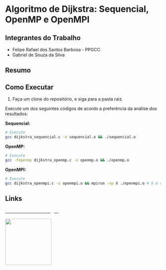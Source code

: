 # Algoritmo de Dijkstra: Sequencial, OpenMP e OpenMPI

## Integrantes do Trabalho
- Felipe Rafael dos Santos Barbosa - PPGCC
- Gabriel de Souza da Silva

## Resumo

## Como Executar
1. Faça um clone do repositório, e siga para a pasta raiz.

Execute um dos seguintes códigos de acordo a preferência da análise dos resultados:

**Sequencial:**
``` bash
# Execute
gcc dijkstra_sequencial.c -o sequencial.o && ./sequencial.o
```
**OpenMP:**
``` bash
# Execute
gcc -fopenmp dijkstra_openmp.c -o openmp.o && ./openmp.o
```
**OpenMPI:**
``` bash
# Execute
gcc dijkstra_openmpi.c -o openmpi.o && mpirun -np X ./openmpi.o # X é o número de processos a serem executados.
```

## Links
<a href="https://www.overleaf.com/read/cyfxhtzwmkjs" 
target="_blank">
  <p style="text-decoration: unset; color: white; font-size: 16px;">Ver trabalho na Integra<p>
  <img src="https://cdn.jsdelivr.net/gh/devicons/devicon/icons/latex/latex-original.svg" width=150px/>
</a>